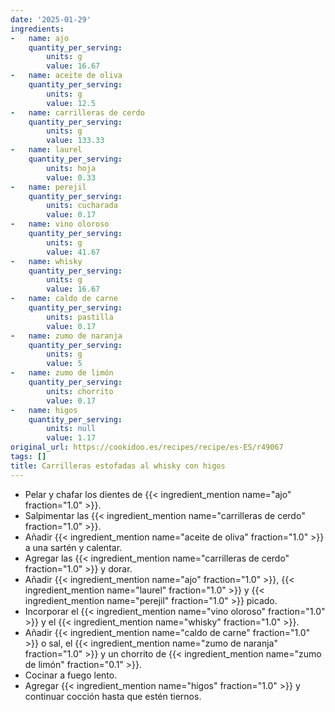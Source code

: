 ```yaml
---
date: '2025-01-29'
ingredients:
-   name: ajo
    quantity_per_serving:
        units: g
        value: 16.67
-   name: aceite de oliva
    quantity_per_serving:
        units: g
        value: 12.5
-   name: carrilleras de cerdo
    quantity_per_serving:
        units: g
        value: 133.33
-   name: laurel
    quantity_per_serving:
        units: hoja
        value: 0.33
-   name: perejil
    quantity_per_serving:
        units: cucharada
        value: 0.17
-   name: vino oloroso
    quantity_per_serving:
        units: g
        value: 41.67
-   name: whisky
    quantity_per_serving:
        units: g
        value: 16.67
-   name: caldo de carne
    quantity_per_serving:
        units: pastilla
        value: 0.17
-   name: zumo de naranja
    quantity_per_serving:
        units: g
        value: 5
-   name: zumo de limón
    quantity_per_serving:
        units: chorrito
        value: 0.17
-   name: higos
    quantity_per_serving:
        units: null
        value: 1.17
original_url: https://cookidoo.es/recipes/recipe/es-ES/r49067
tags: []
title: Carrilleras estofadas al whisky con higos
---
```


- Pelar y chafar los dientes de {{< ingredient_mention name="ajo" fraction="1.0" >}}.
- Salpimentar las {{< ingredient_mention name="carrilleras de cerdo" fraction="1.0" >}}.
- Añadir {{< ingredient_mention name="aceite de oliva" fraction="1.0" >}} a una sartén y calentar.
- Agregar las {{< ingredient_mention name="carrilleras de cerdo" fraction="1.0" >}} y dorar.
- Añadir {{< ingredient_mention name="ajo" fraction="1.0" >}}, {{< ingredient_mention name="laurel" fraction="1.0" >}} y {{< ingredient_mention name="perejil" fraction="1.0" >}} picado.
- Incorporar el {{< ingredient_mention name="vino oloroso" fraction="1.0" >}} y el {{< ingredient_mention name="whisky" fraction="1.0" >}}.
- Añadir {{< ingredient_mention name="caldo de carne" fraction="1.0" >}} o sal, el {{< ingredient_mention name="zumo de naranja" fraction="1.0" >}} y un chorrito de {{< ingredient_mention name="zumo de limón" fraction="0.1" >}}.
- Cocinar a fuego lento.
- Agregar {{< ingredient_mention name="higos" fraction="1.0" >}} y continuar cocción hasta que estén tiernos.